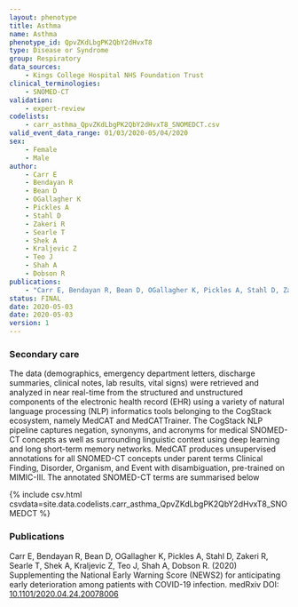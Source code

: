 ```yaml
---
layout: phenotype
title: Asthma
name: Asthma
phenotype_id: QpvZKdLbgPK2QbY2dHvxT8 
type: Disease or Syndrome
group: Respiratory
data_sources: 
    - Kings College Hospital NHS Foundation Trust
clinical_terminologies: 
    - SNOMED-CT
validation: 
    - expert-review
codelists: 
    - carr_asthma_QpvZKdLbgPK2QbY2dHvxT8_SNOMEDCT.csv
valid_event_data_range: 01/03/2020-05/04/2020
sex: 
    - Female
    - Male
author: 
    - Carr E
    - Bendayan R
    - Bean D
    - OGallagher K
    - Pickles A
    - Stahl D
    - Zakeri R
    - Searle T
    - Shek A
    - Kraljevic Z
    - Teo J
    - Shah A
    - Dobson R
publications: 
    - "Carr E, Bendayan R, Bean D, OGallagher K, Pickles A, Stahl D, Zakeri R, Searle T, Shek A, Kraljevic Z, Teo J, Shah A, Dobson R. (2020) Supplementing the National Early Warning Score (NEWS2) for anticipating early deterioration among patients with COVID-19 infection. https://www.medrxiv.org/content/10.1101/2020.04.24.20078006v2 DOI: 10.1101/2020.04.24.20078006"
status: FINAL
date: 2020-05-03
date: 2020-05-03
version: 1
---
```


### Secondary care

The data (demographics, emergency department letters, discharge summaries, clinical notes,
lab results, vital signs) were retrieved and analyzed in near real-time from the structured and
unstructured components of the electronic health record (EHR) using a variety of natural
language processing (NLP) informatics tools belonging to the CogStack ecosystem, namely
MedCAT and MedCATTrainer. The CogStack NLP pipeline captures negation, synonyms,
and acronyms for medical SNOMED-CT concepts as well as surrounding linguistic context using
deep learning and long short-term memory networks. MedCAT produces unsupervised
annotations for all SNOMED-CT concepts under parent terms Clinical Finding, Disorder,
Organism, and Event with disambiguation, pre-trained on MIMIC-III. The annotated
SNOMED-CT terms are summarised below

{% include csv.html csvdata=site.data.codelists.carr_asthma_QpvZKdLbgPK2QbY2dHvxT8_SNOMEDCT %}

### Publications

Carr E, Bendayan R, Bean D, OGallagher K, Pickles A, Stahl D, Zakeri R, Searle T, Shek A, Kraljevic Z, Teo J, Shah A, Dobson R. (2020) Supplementing the National Early Warning Score (NEWS2) for anticipating early deterioration among patients with COVID-19 infection. medRxiv DOI: <a href="https://www.medrxiv.org/content/10.1101/2020.04.24.20078006v2">10.1101/2020.04.24.20078006</a>
